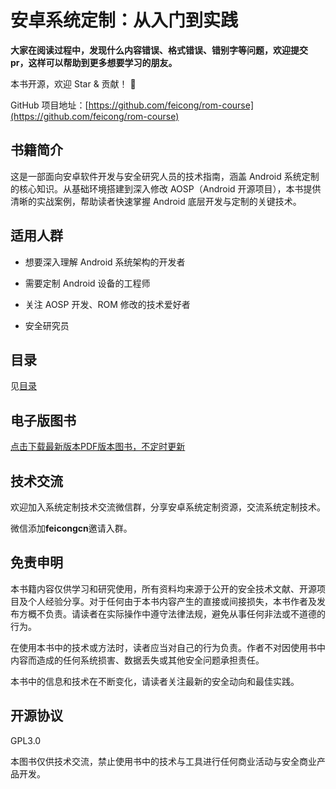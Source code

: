 # 安卓系统定制：从入门到实践

**大家在阅读过程中，发现什么内容错误、格式错误、错别字等问题，欢迎提交pr，这样可以帮助到更多想要学习的朋友。**

本书开源，欢迎 Star & 贡献！ 🚀

GitHub 项目地址：[https://github.com/feicong/rom-course](https://github.com/feicong/rom-course)

## 书籍简介

这是一部面向安卓软件开发与安全研究人员的技术指南，涵盖 Android 系统定制的核心知识。从基础环境搭建到深入修改 AOSP（Android 开源项目），本书提供清晰的实战案例，帮助读者快速掌握 Android 底层开发与定制的关键技术。

## 适用人群

- 想要深入理解 Android 系统架构的开发者

- 需要定制 Android 设备的工程师

- 关注 AOSP 开发、ROM 修改的技术爱好者

- 安全研究员

## 目录

见[目录](%E7%9B%AE%E5%BD%95.md)

## 电子版图书

[点击下载最新版本PDF版本图书，不定时更新](https://t.zsxq.com/mBLwU)

## 技术交流

欢迎加入系统定制技术交流微信群，分享安卓系统定制资源，交流系统定制技术。

微信添加**feicongcn**邀请入群。
## 免责申明

本书籍内容仅供学习和研究使用，所有资料均来源于公开的安全技术文献、开源项目及个人经验分享。对于任何由于本书内容产生的直接或间接损失，本书作者及发布方概不负责。请读者在实际操作中遵守法律法规，避免从事任何非法或不道德的行为。

在使用本书中的技术或方法时，读者应当对自己的行为负责。作者不对因使用书中内容而造成的任何系统损害、数据丢失或其他安全问题承担责任。

本书中的信息和技术在不断变化，请读者关注最新的安全动向和最佳实践。

## 开源协议

GPL3.0

本图书仅供技术交流，禁止使用书中的技术与工具进行任何商业活动与安全商业产品开发。
